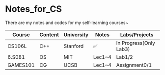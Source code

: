 # Notes_for_CS

There are my notes and codes for my self-learning courses~

| Course   | Content | University | Notes  | Labs/Projects          |
| -------- | ------- | ---------- | ------ | ---------------------- |
| CS106L   | C++     | Stanford   | ✅      | In Progress(Only Lab3) |
| 6.S081   | OS      | MIT        | Lec1~4 | Lab1/2                 |
| GAMES101 | CG      | UCSB       | Lec1~4 | Assignment0/1          |

